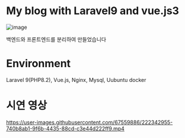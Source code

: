 # My blog with Laravel9 and vue.js3
![image](https://user-images.githubusercontent.com/67559886/222340320-24363810-03ec-437a-a226-98d68f21ba35.png)

백엔드와 프론트엔드를 분리하여 만들었습니다

# Environment
Laravel 9(PHP8.2), Vue.js, Nginx, Mysql, Uubuntu
docker
# 시연 영상


https://user-images.githubusercontent.com/67559886/222342955-740b8ab1-9f6b-4435-88cd-c3e44d222ff9.mp4

